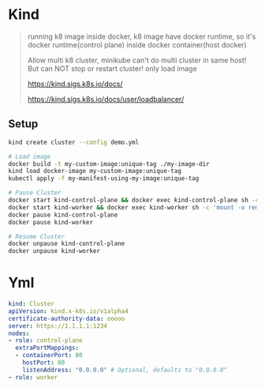 # Kind
> running k8 image inside docker, k8 image have docker runtime, so it's docker runtime(control plane) inside docker container(host docker)
> 
> Allow multi k8 cluster, minikube can't do multi cluster in same host!
> But can NOT stop or restart cluster! only load image
> 
> https://kind.sigs.k8s.io/docs/
> 
> https://kind.sigs.k8s.io/docs/user/loadbalancer/


## Setup
```bash
kind create cluster --config demo.yml

# Load image
docker build -t my-custom-image:unique-tag ./my-image-dir
kind load docker-image my-custom-image:unique-tag
kubectl apply -f my-manifest-using-my-image:unique-tag

# Pause Cluster
docker start kind-control-plane && docker exec kind-control-plane sh -c 'mount -o remount,ro /sys; kill -USR1 1'
docker start kind-worker && docker exec kind-worker sh -c 'mount -o remount,ro /sys; kill -USR1 1'
docker pause kind-control-plane
docker pause kind-worker

# Resume Cluster
docker unpause kind-control-plane
docker unpause kind-worker
```

# Yml
```yml
kind: Cluster
apiVersion: kind.x-k8s.io/v1alpha4
certificate-authority-data: ooooo
server: https://1.1.1.1:1234
nodes:
- role: control-plane
  extraPortMappings:
  - containerPort: 80
    hostPort: 80
    listenAddress: "0.0.0.0" # Optional, defaults to "0.0.0.0"
- role: worker
```